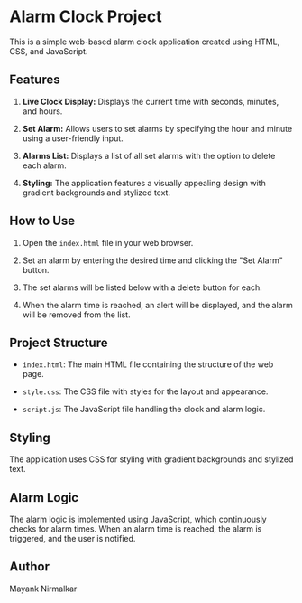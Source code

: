 # Alarm Clock Project

This is a simple web-based alarm clock application created using HTML, CSS, and JavaScript.

## Features

1. **Live Clock Display:** Displays the current time with seconds, minutes, and hours.

2. **Set Alarm:** Allows users to set alarms by specifying the hour and minute using a user-friendly input.

3. **Alarms List:** Displays a list of all set alarms with the option to delete each alarm.

4. **Styling:** The application features a visually appealing design with gradient backgrounds and stylized text.

## How to Use

1. Open the `index.html` file in your web browser.

2. Set an alarm by entering the desired time and clicking the "Set Alarm" button.

3. The set alarms will be listed below with a delete button for each.

4. When the alarm time is reached, an alert will be displayed, and the alarm will be removed from the list.

## Project Structure

- `index.html`: The main HTML file containing the structure of the web page.

- `style.css`: The CSS file with styles for the layout and appearance.

- `script.js`: The JavaScript file handling the clock and alarm logic.

## Styling

The application uses CSS for styling with gradient backgrounds and stylized text.

## Alarm Logic

The alarm logic is implemented using JavaScript, which continuously checks for alarm times. When an alarm time is reached, the alarm is triggered, and the user is notified.

## Author

Mayank Nirmalkar

